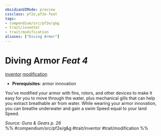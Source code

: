 ```yaml
---
obsidianUIMode: preview
cssclass: pf2e,pf2e-feat
tags:
- compendium/src/pf2e/g&g
- trait/inventor
- trait/modification
aliases: ["Diving Armor"]
---
```

# Diving Armor  *Feat 4*  
[inventor](rules/traits/inventor-g-g.md "Inventor Class Trait")  [modification](rules/traits/modification-g-g.md "Modification Feat Trait")  

- **Prerequisites**: armor innovation

You've modified your armor with fins, rotors, and other devices to make it easy for you to move through the water, plus mechanical gills that can help you extract breathable air from water. While wearing your armor innovation, you can breathe underwater and gain a swim Speed equal to your land Speed.

*Source: Guns & Gears p. 26*  
%% #compendium/src/pf2e/g&g #trait/inventor #trait/modification %%